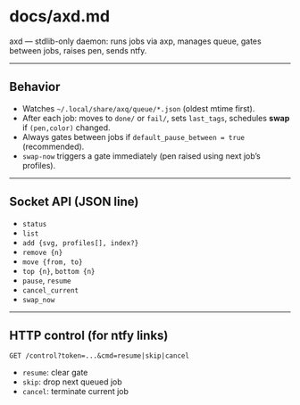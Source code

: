 # docs/axd.md

axd — stdlib-only daemon: runs jobs via axp, manages queue, gates between jobs, raises pen, sends ntfy.

---

## Behavior
- Watches `~/.local/share/axq/queue/*.json` (oldest mtime first).
- After each job: moves to `done/` or `fail/`, sets `last_tags`, schedules **swap** if `(pen,color)` changed.
- Always gates between jobs if `default_pause_between = true` (recommended).
- `swap-now` triggers a gate immediately (pen raised using next job’s profiles).

---

## Socket API (JSON line)
- `status`
- `list`
- `add {svg, profiles[], index?}`
- `remove {n}`
- `move {from, to}`
- `top {n}`, `bottom {n}`
- `pause`, `resume`
- `cancel_current`
- `swap_now`

---

## HTTP control (for ntfy links)
`GET /control?token=...&cmd=resume|skip|cancel`
- `resume`: clear gate
- `skip`: drop next queued job
- `cancel`: terminate current job
